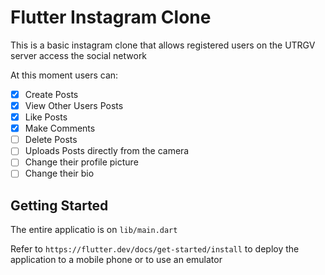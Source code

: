 # Flutter Instagram Clone
This is a basic instagram clone that allows registered users on the UTRGV server
access the social network

At this moment users can:
- [x] Create Posts
- [x] View Other Users Posts
- [x] Like Posts
- [x] Make Comments
- [ ] Delete Posts
- [ ] Uploads Posts directly from the camera
- [ ] Change their profile picture
- [ ] Change their bio

## Getting Started
The entire applicatio is on `lib/main.dart`

Refer to `https://flutter.dev/docs/get-started/install` to deploy the application to a mobile phone or to use an emulator 
